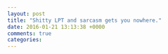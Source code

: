 ```yaml
---
layout: post
title: "Shitty LPT and sarcasm gets you nowhere."
date: 2016-01-21 13:13:38 +0000
comments: true
categories: 
---
```

